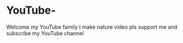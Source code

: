 # YouTube-
Welcome my YouTube family I make nature video pls support me and subscribe my YouTube channel 
